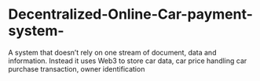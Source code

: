 # Decentralized-Online-Car-payment-system-
A system that doesn’t rely on one stream of document, data and information. Instead it uses Web3 to store car data, car price handling car purchase transaction, owner identification
